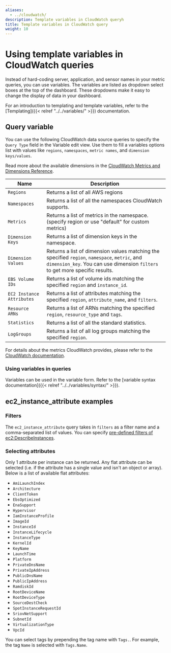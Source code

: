 ```yaml
---
aliases:
  - ../cloudwatch/
description: Template variables in CloudWatch queryh
title: Template variables in CloudWatch query
weight: 10
---
```


# Using template variables in CloudWatch queries

Instead of hard-coding server, application, and sensor names in your metric queries, you can use variables. The variables are listed as dropdown select boxes at the top of the dashboard. These dropdowns make it easy to change the display of data in your dashboard.

For an introduction to templating and template variables, refer to the [Templating]({{< relref "../../variables/" >}}) documentation.

## Query variable

You can use the following CloudWatch data source queries to specify the `Query Type` field in the Variable edit view. Use them to fill a variables options list with values like `regions`, `namespaces`, `metric names`, and `dimension keys/values`.

Read more about the available dimensions in the [CloudWatch Metrics and Dimensions Reference](https://docs.aws.amazon.com/AmazonCloudWatch/latest/monitoring/CW_Support_For_AWS.html).

| Name                      | Description                                                                                                                                                                   |
| ------------------------- | ----------------------------------------------------------------------------------------------------------------------------------------------------------------------------- |
| `Regions`                 | Returns a list of all AWS regions                                                                                                                                             |
| `Namespaces`              | Returns a list of all the namespaces CloudWatch supports.                                                                                                                     |
| `Metrics`                 | Returns a list of metrics in the namespace. (specify region or use "default" for custom metrics)                                                                              |
| `Dimension Keys`          | Returns a list of dimension keys in the namespace.                                                                                                                            |
| `Dimension Values`        | Returns a list of dimension values matching the specified `region`, `namespace`, `metric`, and `dimension_key`. You can use dimension `filters` to get more specific results. |
| `EBS Volume IDs`          | Returns a list of volume ids matching the specified `region` and `instance_id`.                                                                                               |
| `EC2 Instance Attributes` | Returns a list of attributes matching the specified `region`, `attribute_name`, and `filters`.                                                                                |
| `Resource ARNs`           | Returns a list of ARNs matching the specified `region`, `resource_type` and `tags`.                                                                                           |
| `Statistics`              | Returns a list of all the standard statistics.                                                                                                                                |
| `LogGroups`               | Returns a list of all log groups matching the specified `region`.                                                                                                             |

For details about the metrics CloudWatch provides, please refer to the [CloudWatch documentation](https://docs.aws.amazon.com/AmazonCloudWatch/latest/DeveloperGuide/CW_Support_For_AWS.html).

### Using variables in queries

Variables can be used in the variable form. Refer to the [variable syntax documentation]({{< relref "../../variables/syntax/" >}}).

## ec2_instance_attribute examples

### Filters

The `ec2_instance_attribute` query takes in `filters` as a filter name and a comma-separated list of values.
You can specify [pre-defined filters of ec2:DescribeInstances](http://docs.aws.amazon.com/AWSEC2/latest/APIReference/API_DescribeInstances.html).

### Selecting attributes

Only 1 attribute per instance can be returned. Any flat attribute can be selected (i.e. if the attribute has a single value and isn't an object or array). Below is a list of available flat attributes:

- `AmiLaunchIndex`
- `Architecture`
- `ClientToken`
- `EbsOptimized`
- `EnaSupport`
- `Hypervisor`
- `IamInstanceProfile`
- `ImageId`
- `InstanceId`
- `InstanceLifecycle`
- `InstanceType`
- `KernelId`
- `KeyName`
- `LaunchTime`
- `Platform`
- `PrivateDnsName`
- `PrivateIpAddress`
- `PublicDnsName`
- `PublicIpAddress`
- `RamdiskId`
- `RootDeviceName`
- `RootDeviceType`
- `SourceDestCheck`
- `SpotInstanceRequestId`
- `SriovNetSupport`
- `SubnetId`
- `VirtualizationType`
- `VpcId`

You can select tags by prepending the tag name with `Tags.`. For example, the tag `Name` is selected with `Tags.Name`.
